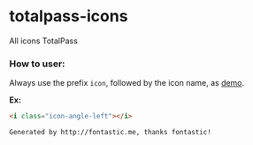 # totalpass-icons
All icons TotalPass

### How to user:
Always use the prefix `icon`, followed by the icon name, as [demo](https://totalpass.github.io/totalpass-icons/).

**Ex:**
```html
<i class="icon-angle-left"></i>
```
```
Generated by http://fontastic.me, thanks fontastic!
```

